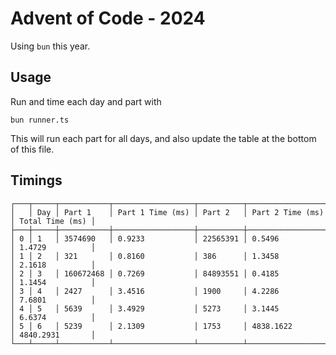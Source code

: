 # Advent of Code - 2024

Using `bun` this year. 

## Usage

Run and time each day and part with 

`bun runner.ts`

This will run each part for all days, and also update the table at the bottom of this file. 


## Timings

```
┌───┬─────┬───────────┬──────────────────┬──────────┬──────────────────┬─────────────────┐
│   │ Day │ Part 1    │ Part 1 Time (ms) │ Part 2   │ Part 2 Time (ms) │ Total Time (ms) │
├───┼─────┼───────────┼──────────────────┼──────────┼──────────────────┼─────────────────┤
│ 0 │ 1   │ 3574690   │ 0.9233           │ 22565391 │ 0.5496           │ 1.4729          │
│ 1 │ 2   │ 321       │ 0.8160           │ 386      │ 1.3458           │ 2.1618          │
│ 2 │ 3   │ 160672468 │ 0.7269           │ 84893551 │ 0.4185           │ 1.1454          │
│ 3 │ 4   │ 2427      │ 3.4516           │ 1900     │ 4.2286           │ 7.6801          │
│ 4 │ 5   │ 5639      │ 3.4929           │ 5273     │ 3.1445           │ 6.6374          │
│ 5 │ 6   │ 5239      │ 2.1309           │ 1753     │ 4838.1622        │ 4840.2931       │
└───┴─────┴───────────┴──────────────────┴──────────┴──────────────────┴─────────────────┘

```